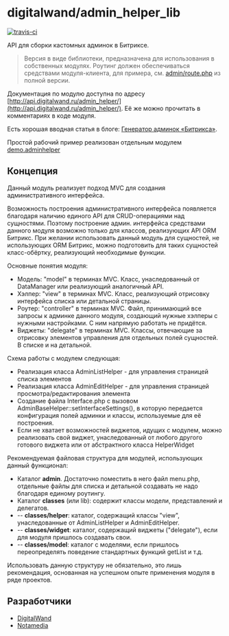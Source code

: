 # digitalwand/admin_helper_lib

[![travis-ci](https://travis-ci.org/nook-ru/admin_helper_lib.svg?branch=2.x-lib-fixes)](https://travis-ci.org/nook-ru/admin_helper_lib)

API для сборки кастомных админок в Битриксе.

> Версия в виде библиотеки, предназначена для использования в собственных модулях. Роутинг должен обеспечиваться средствами модуля-клиента, для примера, см. [admin/route.php](https://github.com/DigitalWand/digitalwand.admin_helper/blob/2.x/admin/route.php) из полной версии. 

Документация по модулю доступна по адресу [http://api.digitalwand.ru/admin_helper/](http://api.digitalwand.ru/admin_helper/). Её же можно прочитать в комментариях в коде модуля. 

Есть хорошая вводная статья в блоге: [Генератор админок «Битрикса»](http://samokhvalov.info/blog/all/bitrix-admin-helper/).

Простой рабочий пример реализован отдельным модулем 
[demo.adminhelper](https://github.com/niksamokhvalov/demo.adminhelper)


## Концепция
Данный модуль реализует подход MVC для создания административного интерфейса.

Возможность построения административного интерфейса появляется благодаря наличию единого API для CRUD-операциями над
сущностями. Поэтому построение админ. интерфейса средствами данного модуля возможно только для классов, реализующих
API ORM Битрикс. При желании использовать данный модуль для сущностей, не использующих ORM Битрикс, можно
подготовить для таких сущностей класс-обёртку, реализующий необходимые функции.

Основные понятия модуля:
<ul>
<li>Модель: "model" в терминах MVC. Класс, унаследованный от DataManager или реализующий аналогичный API.</li>
<li>Хэлпер: "view" в терминах MVC. Класс, реализующий отрисовку интерфейса списка или детальной страницы.</li>
<li>Роутер: "controller" в терминах MVC. Файл, принимающий все запросы к админке данного модуля, создающий нужные
хэлперы с нужными настройками. С ним напрямую работать не придётся.</li>
<li>Виджеты: "delegate" в терминах MVC. Классы, отвечающие за отрисовку элементов управления для отдельных полей
сущностей. В списке и на детальной.</li>
</ul>

Схема работы с модулем следующая:
<ul>
<li>Реализация класса AdminListHelper - для управления страницей списка элементов</li>
<li>Реализация класса AdminEditHelper - для управления страницей просмотра/редактирования элемента</li>
<li>Создание файла Interface.php с вызовом AdminBaseHelper::setInterfaceSettings(), в которую передается
конфигурация
полей админки и классы, используемые для её построения.</li>
<li>Если не хватает возможностей виджетов, идущих с модулем, можно реализовать свой виджет, унаследованный от любого
другого готового виджета или от абстрактного класса HelperWidget</li>
</ul>

Рекомендуемая файловая структура для модулей, использующих данный функционал:
<ul>
<li>Каталог <b>admin</b>. Достаточно поместить в него файл menu.php, отдельные файлы для списка и детальной
создавать не надо благодаря единому роутингу.</li>
<li>Каталог <b>classes</b> (или lib): содержит классы модели, представлений и делегатов.</li>
<li> -- <b>classes/helper</b>: каталог, содержащий классы "view", унаследованные от AdminListHelper и
AdminEditHelper.</li>
<li> -- <b>classes/widget</b>: каталог, содержащий виджеты ("delegate"), если для модуля пришлось создавать
свои.</li>
<li> -- <b>classes/model</b>: каталог с моделями, если пришлось переопределять поведение стандартных функций getList
и т.д.</li>
</ul>

Использовать данную структуру не обязательно, это лишь рекомендация, основанная на успешном опыте применения модуля
в ряде проектов.

## Разработчики

<ul>
<li><a href="http://digitalwand.ru/">DigitalWand</a></li>
<li><a href="http://nota.media/">Notamedia</a></li>
</ul>

